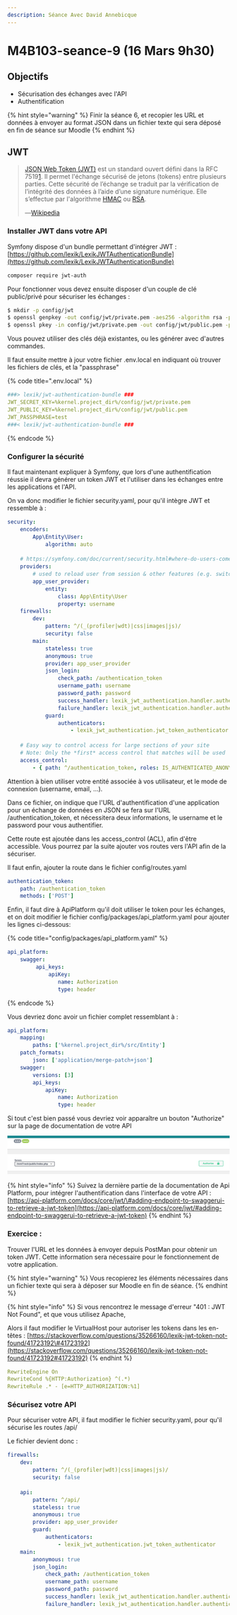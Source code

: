 ```yaml
---
description: Séance Avec David Annebicque
---
```


# M4B103-seance-9 \(16 Mars 9h30\)

## Objectifs

* Sécurisation des échanges avec l'API
* Authentification

{% hint style="warning" %}
Finir la séance 6, et recopier les URL et données à envoyer au format JSON dans un fichier texte qui sera déposé en fin de séance sur Moodle
{% endhint %}

## JWT

> [JSON Web Token \(JWT\)](https://jwt.io/) est un standard ouvert défini dans la RFC 7519[1](https://fr.wikipedia.org/wiki/JSON_Web_Token#cite_note-1). Il permet l'échange sécurisé de jetons \(tokens\) entre plusieurs parties. Cette sécurité de l’échange se traduit par la vérification de l’intégrité des données à l’aide d’une signature numérique. Elle s’effectue par l'algorithme [HMAC](https://fr.wikipedia.org/wiki/Keyed-Hash_Message_Authentication_Code) ou [RSA](https://fr.wikipedia.org/wiki/Chiffrement_RSA).
>
> ―[Wikipedia](https://en.wikipedia.org/wiki/JSON_Web_Token)

### Installer JWT dans votre API

Symfony dispose d'un bundle permettant d'intégrer JWT : [https://github.com/lexik/LexikJWTAuthenticationBundle](https://github.com/lexik/LexikJWTAuthenticationBundle)

```bash
composer require jwt-auth
```

Pour fonctionner vous devez ensuite disposer d'un couple de clé public/privé pour sécuriser les échanges :

```bash
$ mkdir -p config/jwt
$ openssl genpkey -out config/jwt/private.pem -aes256 -algorithm rsa -pkeyopt rsa_keygen_bits:4096
$ openssl pkey -in config/jwt/private.pem -out config/jwt/public.pem -pubout
```

Vous pouvez utiliser des clés déjà existantes, ou les générer avec d'autres commandes.

Il faut ensuite mettre à jour votre fichier .env.local en indiquant où trouver les fichiers de clés, et la "passphrase" 

{% code title=".env.local" %}
```yaml
###> lexik/jwt-authentication-bundle ###
JWT_SECRET_KEY=%kernel.project_dir%/config/jwt/private.pem
JWT_PUBLIC_KEY=%kernel.project_dir%/config/jwt/public.pem
JWT_PASSPHRASE=test
###< lexik/jwt-authentication-bundle ###
```
{% endcode %}

### Configurer la sécurité

Il faut maintenant expliquer à Symfony, que lors d'une authentification réussie il devra générer un token JWT et l'utiliser dans les échanges entre les applications et l'API.

On va donc modifier le fichier security.yaml, pour qu'il intègre JWT et ressemble à :

```yaml
security:
    encoders:
        App\Entity\User:
            algorithm: auto

    # https://symfony.com/doc/current/security.html#where-do-users-come-from-user-providers
    providers:
        # used to reload user from session & other features (e.g. switch_user)
        app_user_provider:
            entity:
                class: App\Entity\User
                property: username
    firewalls:
        dev:
            pattern: ^/(_(profiler|wdt)|css|images|js)/
            security: false
        main:
            stateless: true
            anonymous: true
            provider: app_user_provider
            json_login:
                check_path: /authentication_token
                username_path: username
                password_path: password
                success_handler: lexik_jwt_authentication.handler.authentication_success
                failure_handler: lexik_jwt_authentication.handler.authentication_failure
            guard:
                authenticators:
                    - lexik_jwt_authentication.jwt_token_authenticator

    # Easy way to control access for large sections of your site
    # Note: Only the *first* access control that matches will be used
    access_control:
        - { path: ^/authentication_token, roles: IS_AUTHENTICATED_ANONYMOUSLY }

```

Attention à bien utiliser votre entité associée à vos utilisateur, et le mode de connexion \(username, email, ...\).

Dans ce fichier, on indique que l'URL d'authentification d'une application pour un échange de données en JSON se fera sur l'URL /authentication\_token, et nécessitera deux informations, le username et le password pour vous authentifier.

Cette route est ajoutée dans les access\_control \(ACL\), afin d'être accessible. Vous pourrez par la suite ajouter vos routes vers l'API afin de la sécuriser.

Il faut enfin, ajouter la route dans le fichier config/routes.yaml

```yaml
authentication_token:
    path: /authentication_token
    methods: ['POST']
```

Enfin, il faut dire à ApiPlatform qu'il doit utiliser le token pour les échanges, et on doit modifier le fichier config/packages/api\_platform.yaml pour ajouter les lignes ci-dessous:

{% code title="config/packages/api\_platform.yaml" %}
```yaml
api_platform:
    swagger:
         api_keys:
             apiKey:
                name: Authorization
                type: header
```
{% endcode %}

Vous devriez donc avoir un fichier complet ressemblant à :

```yaml
api_platform:
    mapping:
        paths: ['%kernel.project_dir%/src/Entity']
    patch_formats:
        json: ['application/merge-patch+json']
    swagger:
        versions: [3]
        api_keys:
            apiKey:
                name: Authorization
                type: header

```

Si tout c'est bien passé vous devriez voir apparaître un bouton "Authorize" sur la page de documentation de votre API

![Bouton &quot;Authorize&quot;](.gitbook/assets/capture-de-cran-2020-03-15-a-06.51.11.png)

{% hint style="info" %}
Suivez la dernière partie de la documentation de Api Platform, pour intégrer l'authentification dans l'interface de votre API : [https://api-platform.com/docs/core/jwt/\#adding-endpoint-to-swaggerui-to-retrieve-a-jwt-token](https://api-platform.com/docs/core/jwt/#adding-endpoint-to-swaggerui-to-retrieve-a-jwt-token)
{% endhint %}

### Exercice :

Trouver l'URL et les données à envoyer depuis PostMan pour obtenir un token JWT. Cette information sera  nécessaire pour le fonctionnement de votre application.

{% hint style="warning" %}
Vous recopierez les éléments nécessaires dans un fichier texte qui sera à déposer sur Moodle en fin de séance.
{% endhint %}

{% hint style="info" %}
Si vous rencontrez le message d'erreur "401 : JWT Not Found", et que vous utilisez Apache,

Alors il faut modifier le VirtualHost pour autoriser les tokens dans les en-têtes : [https://stackoverflow.com/questions/35266160/lexik-jwt-token-not-found/41723192\#41723192](https://stackoverflow.com/questions/35266160/lexik-jwt-token-not-found/41723192#41723192)
{% endhint %}

```yaml
RewriteEngine On
RewriteCond %{HTTP:Authorization} ^(.*)
RewriteRule .* - [e=HTTP_AUTHORIZATION:%1]
```

### Sécurisez votre API

Pour sécuriser votre API, il faut modifier le fichier security.yaml, pour qu'il sécurise les routes /api/

Le fichier devient donc :

```yaml
firewalls:
    dev:
        pattern: ^/(_(profiler|wdt)|css|images|js)/
        security: false

    api:
        pattern: ^/api/
        stateless: true
        anonymous: true
        provider: app_user_provider
        guard:
            authenticators:
                - lexik_jwt_authentication.jwt_token_authenticator
    main:
        anonymous: true
        json_login:
            check_path: /authentication_token
            username_path: username
            password_path: password
            success_handler: lexik_jwt_authentication.handler.authentication_success
            failure_handler: lexik_jwt_authentication.handler.authentication_failure
```

